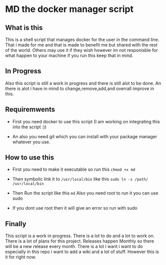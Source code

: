 # MD the docker manager script 

## What is this 

This is a shell script that manages docker for the user in the command line. That i made for me and that is made to benefit me but shared with the rest of the world. Others may use it if they wish
however im not responisble for what happen to your machine if you run this keep that in mind. 

## In Progress
Also this script is still a work in progress and there is still alot to be done. An there is alot 
i have in mind to change,remove,add,and overrall improve in this.

## Requiremwents 
- First you need docker to use this script (I am working on integrating this into the script :))

- An also you need git which you can install with your package manager whatever you use. 


## How to use this
- First you need to make it executable so run this 
`chmod +x md`

- Then symbolic link it to `/usr/local/bin` like this 
`sudo ln -s /path/ /usr/local/bin` 

- Then Run the script like this 
`md` Also you need root to run it you can use sudo

- If you dont use root then it will give an error so run with sudo 

## Finally 
This script is a work in progress. There is a lot to do and a lot to work on. There is a lot of plans for this project. Releases happen Monthly so there will be a new release every month. There is a
lot i want i want to do especially in this repo i want to add a wiki and a lot of stuff. However 
this is it for right now. 


